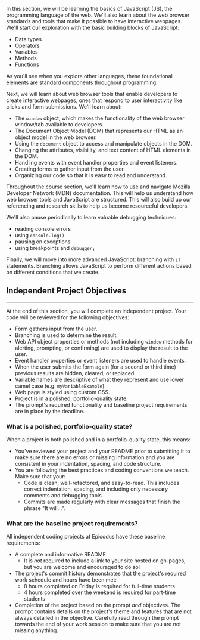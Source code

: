 In this section, we will be learning the basics of JavaScript (JS), the programming language of the web. We'll also learn about the web browser standards and tools that make it possible to have interactive webpages. We'll start our exploration with the basic building blocks of JavaScript:

* Data types
* Operators
* Variables
* Methods
* Functions

As you'll see when you explore other languages, these foundational elements are standard components throughout programming.

Next, we will learn about web browser tools that enable developers to create interactive webpages, ones that respond to user interactivity like clicks and form submissions. We'll learn about:

* The `window` object, which makes the functionality of the web browser window/tab available to developers.
* The Document Object Model (DOM) that represents our HTML as an object model in the web browser.
* Using the `document` object to access and manipulate objects in the DOM.
* Changing the attributes, visibility, and text content of HTML elements in the DOM.
* Handling events with event handler properties and event listeners.
* Creating forms to gather input from the user.
* Organizing our code so that it is easy to read and understand. 

Throughout the course section, we'll learn how to use and navigate Mozilla Developer Network (MDN) documentation. This will help us understand how web browser tools and JavaScript are structured. This will also build up our referencing and research skills to help us become resourceful developers. 

We'll also pause periodically to learn valuable debugging techniques:

* reading console errors
* using `console.log()`
* pausing on exceptions
* using breakpoints and `debugger;`

Finally, we will move into more advanced JavaScript: branching with `if` statements. Branching allows JavaScript to perform different actions based on different conditions that we create.

## Independent Project Objectives
---

At the end of this section, you will complete an independent project. Your code will be reviewed for the following objectives:

* Form gathers input from the user.
* Branching is used to determine the result.
* Web API object properties or methods (not including `window` methods for alerting, prompting, or confirming) are used to display the result to the user.
* Event handler properties or event listeners are used to handle events. 
* When the user submits the form again (for a second or third time) previous results are hidden, cleared, or replaced.
* Variable names are descriptive of what they represent and use lower camel case (e.g. `myVariableExample`).
* Web page is styled using custom CSS.
* Project is in a polished, portfolio-quality state.
* The prompt's required functionality and baseline project requirements are in place by the deadline.

### What is a polished, portfolio-quality state?
When a project is both polished and in a portfolio-quality state, this means:

* You've reviewed your project and your README prior to submitting it to make sure there are no errors or missing information and you are consistent in your indentation, spacing, and code structure. 
* You are following the best practices and coding conventions we teach. Make sure that your:
  * Code is clean, well-refactored, and easy-to-read. This includes correct indentation, spacing, and including only necessary comments and debugging tools.
  * Commits are made regularly with clear messages that finish the phrase "It will…".

### What are the baseline project requirements?
All independent coding projects at Epicodus have these baseline requirements:

* A complete and informative README
  * It is _not_ required to include a link to your site hosted on gh-pages, but you are welcome and encouraged to do so!
* The project's commit history demonstrates that the project's required work schedule and hours have been met:
  * 8 hours completed on Friday is required for full-time students
  * 4 hours completed over the weekend is required for part-time students
* Completion of the project based on the prompt _and_ objectives. The prompt contains details on the project's theme and features that are not always detailed in the objective. Carefully read through the prompt towards the end of your work session to make sure that you are not missing anything.
